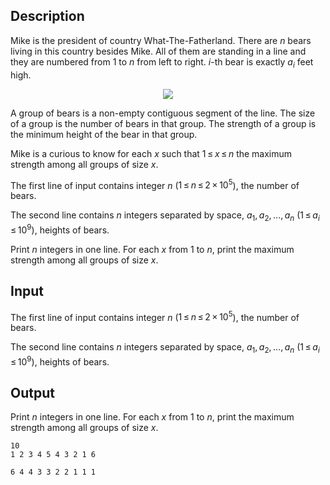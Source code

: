 ## Description

<div><p>Mike is the president of country What-The-Fatherland. There are <span class="tex-span"><i>n</i></span> bears living in this country besides Mike. All of them are standing in a line and they are numbered from <span class="tex-span">1</span> to <span class="tex-span"><i>n</i></span> from left to right. <span class="tex-span"><i>i</i></span>-th bear is exactly <span class="tex-span"><i>a</i><sub class="lower-index"><i>i</i></sub></span> feet high. </p><center> <img class="tex-graphics" src="file://5Ueo4kg0.png" style="max-width: 100.0%;max-height: 100.0%;"> </center><p>A group of bears is a non-empty contiguous segment of the line. The <span class="tex-font-style-it">size</span> of a group is the number of bears in that group. The <span class="tex-font-style-it">strength</span> of a group is the minimum height of the bear in that group.</p><p>Mike is a curious to know for each <span class="tex-span"><i>x</i></span> such that <span class="tex-span">1 ≤ <i>x</i> ≤ <i>n</i></span> the maximum strength among all groups of size <span class="tex-span"><i>x</i></span>.</p></div><div class="input-specification"><p>The first line of input contains integer <span class="tex-span"><i>n</i></span> (<span class="tex-span">1 ≤ <i>n</i> ≤ 2 × 10<sup class="upper-index">5</sup></span>), the number of bears.</p><p>The second line contains <span class="tex-span"><i>n</i></span> integers separated by space, <span class="tex-span"><i>a</i><sub class="lower-index">1</sub>, <i>a</i><sub class="lower-index">2</sub>, ..., <i>a</i><sub class="lower-index"><i>n</i></sub></span> (<span class="tex-span">1 ≤ <i>a</i><sub class="lower-index"><i>i</i></sub> ≤ 10<sup class="upper-index">9</sup></span>), heights of bears.</p></div><div class="output-specification"><p>Print <span class="tex-span"><i>n</i></span> integers in one line. For each <span class="tex-span"><i>x</i></span> from <span class="tex-span">1</span> to <span class="tex-span"><i>n</i></span>, print the maximum strength among all groups of size <span class="tex-span"><i>x</i></span>.</p></div>

## Input

<p>The first line of input contains integer <span class="tex-span"><i>n</i></span> (<span class="tex-span">1 ≤ <i>n</i> ≤ 2 × 10<sup class="upper-index">5</sup></span>), the number of bears.</p><p>The second line contains <span class="tex-span"><i>n</i></span> integers separated by space, <span class="tex-span"><i>a</i><sub class="lower-index">1</sub>, <i>a</i><sub class="lower-index">2</sub>, ..., <i>a</i><sub class="lower-index"><i>n</i></sub></span> (<span class="tex-span">1 ≤ <i>a</i><sub class="lower-index"><i>i</i></sub> ≤ 10<sup class="upper-index">9</sup></span>), heights of bears.</p>

## Output

<p>Print <span class="tex-span"><i>n</i></span> integers in one line. For each <span class="tex-span"><i>x</i></span> from <span class="tex-span">1</span> to <span class="tex-span"><i>n</i></span>, print the maximum strength among all groups of size <span class="tex-span"><i>x</i></span>.</p>





```input1
10
1 2 3 4 5 4 3 2 1 6

```




```output1
6 4 4 3 3 2 2 1 1 1 

```


